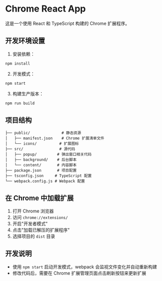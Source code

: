 # Chrome React App

这是一个使用 React 和 TypeScript 构建的 Chrome 扩展程序。

## 开发环境设置

1. 安装依赖：
```bash
npm install
```

2. 开发模式：
```bash
npm start
```

3. 构建生产版本：
```bash
npm run build
```

## 项目结构

```
├── public/              # 静态资源
│   ├── manifest.json    # Chrome 扩展清单文件
│   └── icons/          # 扩展图标
├── src/                # 源代码
│   ├── popup/         # 弹出窗口相关代码
│   ├── background/    # 后台脚本
│   └── content/       # 内容脚本
├── package.json       # 项目配置
├── tsconfig.json     # TypeScript 配置
└── webpack.config.js # Webpack 配置
```

## 在 Chrome 中加载扩展

1. 打开 Chrome 浏览器
2. 访问 `chrome://extensions/`
3. 开启"开发者模式"
4. 点击"加载已解压的扩展程序"
5. 选择项目的 `dist` 目录

## 开发说明

- 使用 `npm start` 启动开发模式，webpack 会监视文件变化并自动重新构建
- 修改代码后，需要在 Chrome 扩展管理页面点击刷新按钮来更新扩展 